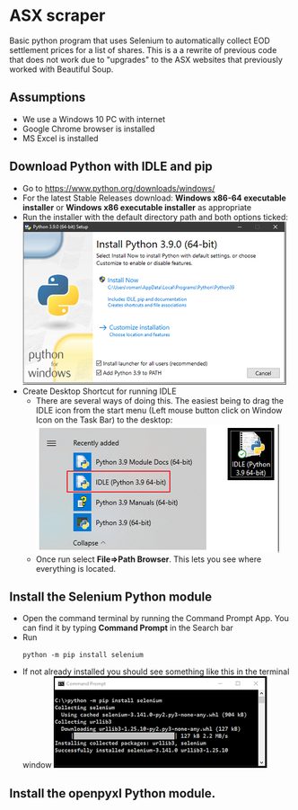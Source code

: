 # ASX scraper

Basic python program that uses Selenium to automatically collect EOD settlement prices for a list of shares. This is a a rewrite of previous code that does not work due to "upgrades" to the ASX websites that previously worked with Beautiful Soup.

## Assumptions

 - We use a Windows 10 PC with internet
 - Google Chrome browser is installed
 - MS Excel is installed

## Download Python with IDLE and pip

- Go to https://www.python.org/downloads/windows/
- For the latest Stable Releases download: **Windows x86-64 executable installer** or **Windows x86 executable installer** as appropriate
- Run the installer with the default directory path and both options ticked:
![alt text](images/PythonInstall.png "Python Install")
- Create Desktop Shortcut for running IDLE
  - There are several ways of doing this. The easiest being to drag the IDLE icon from the start menu (Left mouse button click on Window Icon on the Task Bar) to the desktop:
![alt text](images/PythonInstall2.png "Python Desktop Shortcut")
  - Once run select **File=>Path Browser**. This lets you see where everything is located.

## Install the Selenium Python module

- Open the command terminal by running the Command Prompt App. You can find it by typing **Command Prompt** in the Search bar
- Run
  ``` 
  python -m pip install selenium
  ```
- If not already installed you should see something like this in the terminal window
![alt text](images/SeleniumInstall.png "Selenium Install")

## Install the openpyxl Python module.
